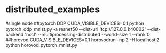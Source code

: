 # distributed_examples
#single node
##pytorch DDP
CUDA_VISIBLE_DEVICES=0,1 python pytorch_ddp_mnist.py -a resnet50 --dist-url 'tcp://127.0.0.1:40002' --dist-backend 'nccl' --multiprocessing-distributed --world-size 1 --rank 0
##horovod
CUDA_VISIBLE_DEVICES=0,1 horovodrun  -np 2 -H localhost:2 python horovod_pytorch_mnist.py
